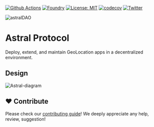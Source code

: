 [![Github Actions][gha-badge]][gha] [![Foundry][foundry-badge]][foundry] [![License: MIT][license-badge]][license]
[![codecov][codecov-badge]][codecov]
[![Twitter](https://img.shields.io/twitter/follow/astralprotocol?style=social)](https://twitter.com/astralprotocol)

[gitpod-badge]: https://img.shields.io/badge/Gitpod-Open%20in%20Gitpod-FFB45B?logo=gitpod
[gha]: https://github.com/AstralProtocol/astralprotocol/actions
[gha-badge]: https://github.com/AstralProtocol/astralprotocol/actions/workflows/ci.yml/badge.svg
[foundry]: https://getfoundry.sh/
[foundry-badge]: https://img.shields.io/badge/Built%20with-Foundry-FFDB1C.svg
[license]: https://opensource.org/licenses/MIT
[license-badge]: https://img.shields.io/badge/License-MIT-blue.svg
[codecov]: https://codecov.io/gh/AstralProtocol/astralprotocol
[codecov-badge]: https://codecov.io/gh/AstralProtocol/astralprotocol/graph/badge.svg?token=8MPT8407FS

![astralDAO](https://github.com/astralDAO/overview/blob/master/brand-identity/Transparent-Logo-Only-Astral.png?raw=true)

# Astral Protocol

Deploy, extend, and maintain GeoLocation apps in a decentralized environment.

## Design

![Astral-diagram](https://github.com/AstralProtocol/astralprotocol/assets/7093389/562936df-c748-4527-a743-33f6520bac64)

## ❤️ Contribute

Please check our [contributing guide](.github/CONTRIBUTING.md)! We deeply appreciate any help, review, suggestion!
